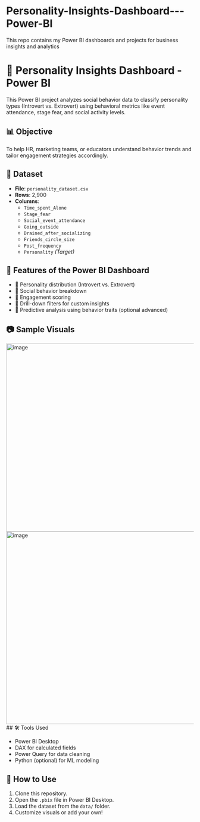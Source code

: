 # Personality-Insights-Dashboard---Power-BI
This repo contains my Power BI dashboards and projects for business insights and analytics
# 🧠 Personality Insights Dashboard - Power BI

This Power BI project analyzes social behavior data to classify personality types (Introvert vs. Extrovert) using behavioral metrics like event attendance, stage fear, and social activity levels.

## 📊 Objective

To help HR, marketing teams, or educators understand behavior trends and tailor engagement strategies accordingly.

## 📁 Dataset

- **File**: `personality_dataset.csv`
- **Rows**: 2,900
- **Columns**:
  - `Time_spent_Alone`
  - `Stage_fear`
  - `Social_event_attendance`
  - `Going_outside`
  - `Drained_after_socializing`
  - `Friends_circle_size`
  - `Post_frequency`
  - `Personality` *(Target)*

## 🚀 Features of the Power BI Dashboard

- 📌 Personality distribution (Introvert vs. Extrovert)
- 📌 Social behavior breakdown
- 📌 Engagement scoring
- 📌 Drill-down filters for custom insights
- 📌 Predictive analysis using behavior traits (optional advanced)

## 📷 Sample Visuals

<img width="505" alt="image" src="https://github.com/user-attachments/assets/a47ea885-8a3b-40f8-9dc6-362098ac3860" />
<img width="518" alt="image" src="https://github.com/user-attachments/assets/b5a9ae5e-e37d-4a4b-b9bf-6cb81a3b02c9" />
## 🛠 Tools Used

- Power BI Desktop
- DAX for calculated fields
- Power Query for data cleaning
- Python (optional) for ML modeling

## 🧩 How to Use

1. Clone this repository.
2. Open the `.pbix` file in Power BI Desktop.
3. Load the dataset from the `data/` folder.
4. Customize visuals or add your own!
